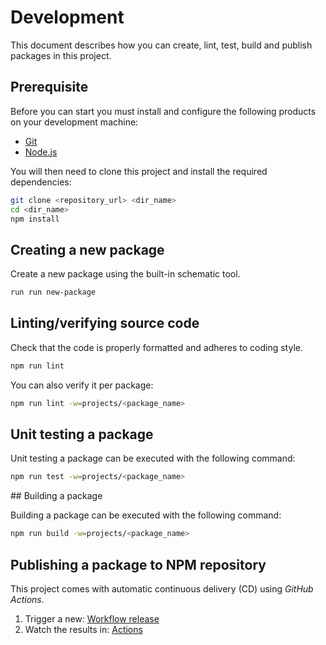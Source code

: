 # Development

This document describes how you can create, lint, test, build and publish packages in this project.

## Prerequisite

Before you can start you must install and configure the following products on your development machine:

* [Git][git]
* [Node.js][nodejs]

You will then need to clone this project and install the required dependencies:

```sh
git clone <repository_url> <dir_name>
cd <dir_name>
npm install
```

## Creating a new package

Create a new package using the built-in schematic tool.

```sh
run run new-package
```

## Linting/verifying source code

Check that the code is properly formatted and adheres to coding style.

```sh
npm run lint
```

You can also verify it per package:

```sh
npm run lint -w=projects/<package_name>
```

## Unit testing a package

Unit testing a package can be executed with the following command:

```sh
npm run test -w=projects/<package_name>
```

## Building a package

Building a package can be executed with the following command:

```sh
npm run build -w=projects/<package_name>
```

## Publishing a package to NPM repository

This project comes with automatic continuous delivery (CD) using *GitHub Actions*.

1. Trigger a new: [Workflow release](https://github.com/dsi-hug/ngx-components/actions/workflows/ci_release.yml)
2. Watch the results in: [Actions](https://github.com/dsi-hug/ngx-components/actions)



[git]: https://git-scm.com/
[nodejs]: https://nodejs.org/
